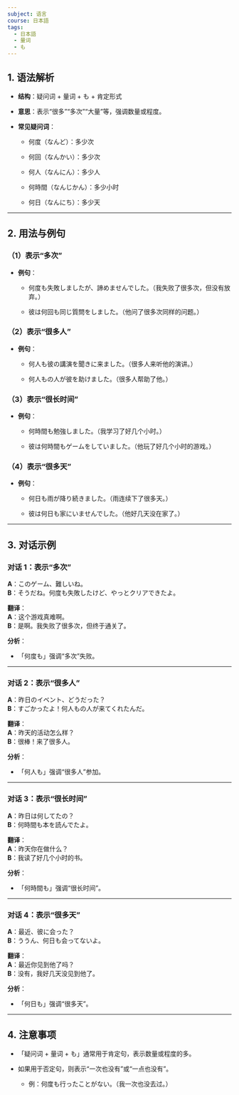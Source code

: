```yaml
---
subject: 语言
course: 日本語
tags:
  - 日本語
  - 量词
  - も
---
```

## 1. **语法解析**

- **结构**：疑问词 + 量词 + も + 肯定形式
    
- **意思**：表示“很多”“多次”“大量”等，强调数量或程度。
    
- **常见疑问词**：
    
    - 何度（なんど）：多少次
        
    - 何回（なんかい）：多少次
        
    - 何人（なんにん）：多少人
        
    - 何時間（なんじかん）：多少小时
        
    - 何日（なんにち）：多少天
        

---

## 2. **用法与例句**

### （1）**表示“多次”**

- **例句**：
    
    - 何度も失敗しましたが、諦めませんでした。（我失败了很多次，但没有放弃。）
        
    - 彼は何回も同じ質問をしました。（他问了很多次同样的问题。）
        

### （2）**表示“很多人”**

- **例句**：
    
    - 何人も彼の講演を聞きに来ました。（很多人来听他的演讲。）
        
    - 何人もの人が彼を助けました。（很多人帮助了他。）
        

### （3）**表示“很长时间”**

- **例句**：
    
    - 何時間も勉強しました。（我学习了好几个小时。）
        
    - 彼は何時間もゲームをしていました。（他玩了好几个小时的游戏。）
        

### （4）**表示“很多天”**

- **例句**：
    
    - 何日も雨が降り続きました。（雨连续下了很多天。）
        
    - 彼は何日も家にいませんでした。（他好几天没在家了。）
        

---

## 3. **对话示例**

### 对话 1：表示“多次”

**A**：このゲーム、難しいね。  
**B**：そうだね。何度も失敗したけど、やっとクリアできたよ。

**翻译**：  
**A**：这个游戏真难啊。  
**B**：是啊。我失败了很多次，但终于通关了。

**分析**：

- 「何度も」强调“多次”失败。
    

---

### 对话 2：表示“很多人”

**A**：昨日のイベント、どうだった？  
**B**：すごかったよ！何人もの人が来てくれたんだ。

**翻译**：  
**A**：昨天的活动怎么样？  
**B**：很棒！来了很多人。

**分析**：

- 「何人も」强调“很多人”参加。
    

---

### 对话 3：表示“很长时间”

**A**：昨日は何してたの？  
**B**：何時間も本を読んでたよ。

**翻译**：  
**A**：昨天你在做什么？  
**B**：我读了好几个小时的书。

**分析**：

- 「何時間も」强调“很长时间”。
    

---

### 对话 4：表示“很多天”

**A**：最近、彼に会った？  
**B**：ううん、何日も会ってないよ。

**翻译**：  
**A**：最近你见到他了吗？  
**B**：没有，我好几天没见到他了。

**分析**：

- 「何日も」强调“很多天”。
    

---

## 4. **注意事项**

- 「疑问词 + 量词 + も」通常用于肯定句，表示数量或程度的多。
    
- 如果用于否定句，则表示“一次也没有”或“一点也没有”。
    
    - 例：何度も行ったことがない。（我一次也没去过。）